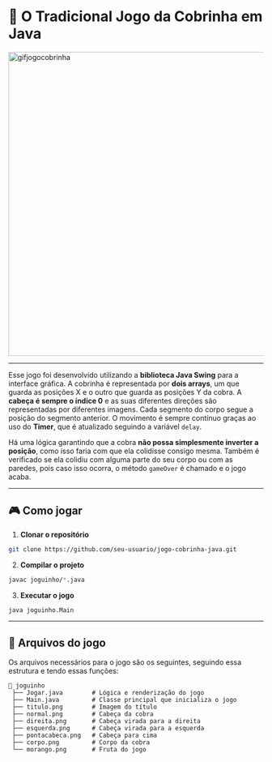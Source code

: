 # 🐍 O Tradicional Jogo da Cobrinha em Java

<img src="https://github.com/user-attachments/assets/27f39673-72ab-42da-a114-0224122d17d2" alt="gifjogocobrinha" width="600">

---

Esse jogo foi desenvolvido utilizando a **biblioteca Java Swing** para a interface gráfica.
A cobrinha é representada por **dois arrays**, um que guarda as posições X e o outro que guarda as posições Y da cobra.
A **cabeça é sempre o índice 0** e as suas diferentes direções são representadas por diferentes imagens. Cada segmento do corpo segue a posição do segmento anterior.
O movimento é sempre contínuo graças ao uso do **Timer**, que é atualizado seguindo a variável `delay`.

Há uma lógica garantindo que a cobra **não possa simplesmente inverter a posição**, como isso faria com que ela colidisse consigo mesma.
Também é verificado se ela colidiu com alguma parte do seu corpo ou com as paredes, pois caso isso ocorra, o método `gameOver` é chamado e o jogo acaba.

---

## 🎮 Como jogar

1. **Clonar o repositório**

```bash
git clone https://github.com/seu-usuario/jogo-cobrinha-java.git
```

2. **Compilar o projeto**

```bash
javac joguinho/*.java
```

3. **Executar o jogo**

```bash
java joguinho.Main
```

---

## 📁 Arquivos do jogo

Os arquivos necessários para o jogo são os seguintes, seguindo essa estrutura e tendo essas funções:

```
📁 joguinho
 ├── Jogar.java        # Lógica e renderização do jogo
 ├── Main.java         # Classe principal que inicializa o jogo
 ├── titulo.png        # Imagem do título
 ├── normal.png        # Cabeça da cobra
 ├── direita.png       # Cabeça virada para a direita
 ├── esquerda.png      # Cabeça virada para a esquerda
 ├── pontacabeca.png   # Cabeça para cima
 ├── corpo.png         # Corpo da cobra
 └── morango.png       # Fruta do jogo
```
